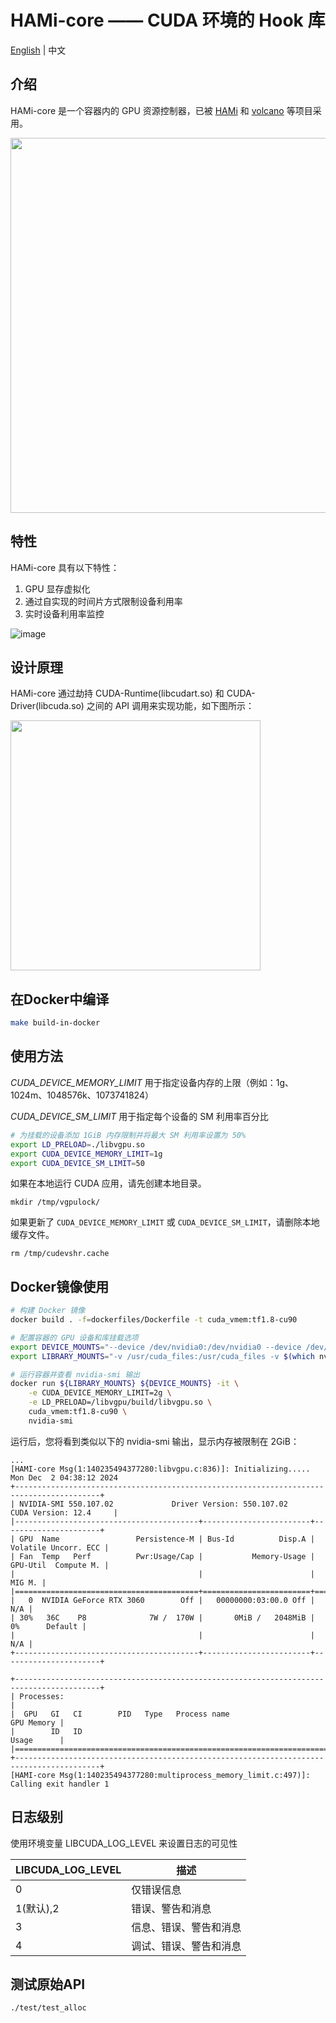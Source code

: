 # HAMi-core —— CUDA 环境的 Hook 库

[English](README.md) | 中文

## 介绍

HAMi-core 是一个容器内的 GPU 资源控制器，已被 [HAMi](https://github.com/Project-HAMi/HAMi) 和 [volcano](https://github.com/volcano-sh/devices) 等项目采用。

<img src="./docs/images/hami-arch.png" width = "600" /> 

## 特性

HAMi-core 具有以下特性：
1. GPU 显存虚拟化
2. 通过自实现的时间片方式限制设备利用率
3. 实时设备利用率监控

![image](docs/images/sample_nvidia-smi.png)

## 设计原理

HAMi-core 通过劫持 CUDA-Runtime(libcudart.so) 和 CUDA-Driver(libcuda.so) 之间的 API 调用来实现功能，如下图所示：

<img src="./docs/images/hami-core-position.png" width = "400" />

## 在Docker中编译

```bash
make build-in-docker
```

## 使用方法

_CUDA_DEVICE_MEMORY_LIMIT_ 用于指定设备内存的上限（例如：1g、1024m、1048576k、1073741824）

_CUDA_DEVICE_SM_LIMIT_ 用于指定每个设备的 SM 利用率百分比

```bash
# 为挂载的设备添加 1GiB 内存限制并将最大 SM 利用率设置为 50%
export LD_PRELOAD=./libvgpu.so
export CUDA_DEVICE_MEMORY_LIMIT=1g
export CUDA_DEVICE_SM_LIMIT=50
```

如果在本地运行 CUDA 应用，请先创建本地目录。

```
mkdir /tmp/vgpulock/
```

如果更新了 `CUDA_DEVICE_MEMORY_LIMIT` 或 `CUDA_DEVICE_SM_LIMIT`，请删除本地缓存文件。

```
rm /tmp/cudevshr.cache
```

## Docker镜像使用

```bash
# 构建 Docker 镜像
docker build . -f=dockerfiles/Dockerfile -t cuda_vmem:tf1.8-cu90

# 配置容器的 GPU 设备和库挂载选项
export DEVICE_MOUNTS="--device /dev/nvidia0:/dev/nvidia0 --device /dev/nvidia-uvm:/dev/nvidia-uvm --device /dev/nvidiactl:/dev/nvidiactl"
export LIBRARY_MOUNTS="-v /usr/cuda_files:/usr/cuda_files -v $(which nvidia-smi):/bin/nvidia-smi"

# 运行容器并查看 nvidia-smi 输出
docker run ${LIBRARY_MOUNTS} ${DEVICE_MOUNTS} -it \
    -e CUDA_DEVICE_MEMORY_LIMIT=2g \
    -e LD_PRELOAD=/libvgpu/build/libvgpu.so \
    cuda_vmem:tf1.8-cu90 \
    nvidia-smi
```

运行后，您将看到类似以下的 nvidia-smi 输出，显示内存被限制在 2GiB：

```
...
[HAMI-core Msg(1:140235494377280:libvgpu.c:836)]: Initializing.....
Mon Dec  2 04:38:12 2024
+-----------------------------------------------------------------------------------------+
| NVIDIA-SMI 550.107.02             Driver Version: 550.107.02     CUDA Version: 12.4     |
|-----------------------------------------+------------------------+----------------------+
| GPU  Name                 Persistence-M | Bus-Id          Disp.A | Volatile Uncorr. ECC |
| Fan  Temp   Perf          Pwr:Usage/Cap |           Memory-Usage | GPU-Util  Compute M. |
|                                         |                        |               MIG M. |
|=========================================+========================+======================|
|   0  NVIDIA GeForce RTX 3060        Off |   00000000:03:00.0 Off |                  N/A |
| 30%   36C    P8              7W /  170W |       0MiB /   2048MiB |      0%      Default |
|                                         |                        |                  N/A |
+-----------------------------------------+------------------------+----------------------+

+-----------------------------------------------------------------------------------------+
| Processes:                                                                              |
|  GPU   GI   CI        PID   Type   Process name                              GPU Memory |
|        ID   ID                                                               Usage      |
|=========================================================================================|
+-----------------------------------------------------------------------------------------+
[HAMI-core Msg(1:140235494377280:multiprocess_memory_limit.c:497)]: Calling exit handler 1
```

## 日志级别

使用环境变量 LIBCUDA_LOG_LEVEL 来设置日志的可见性

| LIBCUDA_LOG_LEVEL | 描述 |
| ----------------- | ----------- |
|  0          | 仅错误信息 |
|  1(默认),2   | 错误、警告和消息 |
|  3          | 信息、错误、警告和消息 |
|  4          | 调试、错误、警告和消息 |

## 测试原始API

```bash
./test/test_alloc
